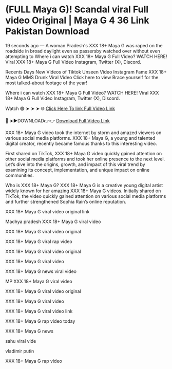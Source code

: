 # (FULL Maya G)! Scandal viral Full video Original | Maya G 4 36 Link Pakistan Download

19 seconds ago — A woman Pradesh's XXX 18+ Maya G was raped on the roadside in broad daylight even as passersby watched over without even attempting to Where i can watch XXX 18+ Maya G Full Video? WATCH HERE! Viral XXX 18+ Maya G Full Video Instagram, Twitter (X), Discord.

Recents Days New Videos of Tiktok Unseen Video Instagram Fame XXX 18+ Maya G MMS Drunk Viral Video Click here to view Brace yourself for the most talked-about footage of the year!

Where i can watch XXX 18+ Maya G Full Video? WATCH HERE! Viral XXX 18+ Maya G Full Video Instagram, Twitter (X), Discord.

Watch 🟢 ➤ ➤ ➤ 🌐 [Click Here To link Full Video Link](https://dcerinews.today/uncategorized/maya-g-link-video-original/)

🔴 ➤►DOWNLOAD👉👉 [Download Full Video Link](https://dcerinews.today/uncategorized/maya-g-link-video-original/)


XXX 18+ Maya G video took the internet by storm and amazed viewers on various social media platforms. XXX 18+ Maya G, a young and talented digital creator, recently became famous thanks to this interesting video.

First shared on TikTok, XXX 18+ Maya G video quickly gained attention on other social media platforms and took her online presence to the next level. Let’s dive into the origins, growth, and impact of this viral trend by examining its concept, implementation, and unique impact on online communities.

Who is XXX 18+ Maya G? XXX 18+ Maya G is a creative young digital artist widely known for her amazing XXX 18+ Maya G videos. Initially shared on TikTok, the video quickly gained attention on various social media platforms and further strengthened Sophia Rain’s online reputation.

XXX 18+ Maya G viral video original link

Madhya pradesh XXX 18+ Maya G viral video

XXX 18+ Maya G viral video original

XXX 18+ Maya G viral rap video

XXX 18+ Maya G viral video original

XXX 18+ Maya G viral video

XXX 18+ Maya G news viral video

MP XXX 18+ Maya G viral video

XXX 18+ Maya G viral video original

XXX 18+ Maya G viral video

XXX 18+ Maya G viral video link

XXX 18+ Maya G rap video today

XXX 18+ Maya G news

sahu viral vide

vladimir putin

XXX 18+ Maya G rap video
